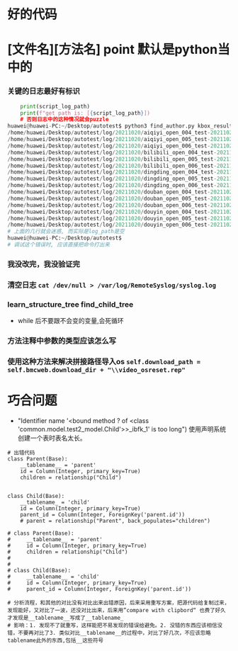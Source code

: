 # 好的代码
# [文件名][方法名] point 默认是python当中的

### 关键的日志最好有标识
```python
    print(script_log_path) 
    print(f"get path is: [{script_log_path}])
    # 否则日志中的这种情况就会puzzle
huawei@huawei-PC:~/Desktop/autotest$ python3 find_author.py kbox_result_202110201517.txt 
/home/huawei/Desktop/autotest/log/20211020/aiqiyi_open_004_test-20211020152149
/home/huawei/Desktop/autotest/log/20211020/aiqiyi_open_005_test-20211020152423
/home/huawei/Desktop/autotest/log/20211020/aiqiyi_open_006_test-20211020152602
/home/huawei/Desktop/autotest/log/20211020/bilibili_open_004_test-20211020155833
/home/huawei/Desktop/autotest/log/20211020/bilibili_open_005_test-20211020160110
/home/huawei/Desktop/autotest/log/20211020/bilibili_open_006_test-20211020160409
/home/huawei/Desktop/autotest/log/20211020/dingding_open_004_test-20211020164144
/home/huawei/Desktop/autotest/log/20211020/dingding_open_005_test-20211020164422
/home/huawei/Desktop/autotest/log/20211020/dingding_open_006_test-20211020164643
/home/huawei/Desktop/autotest/log/20211020/douban_open_004_test-20211020170055
/home/huawei/Desktop/autotest/log/20211020/douban_open_005_test-20211020170226
/home/huawei/Desktop/autotest/log/20211020/douban_open_006_test-20211020170405
/home/huawei/Desktop/autotest/log/20211020/douyin_open_004_test-20211020171500
/home/huawei/Desktop/autotest/log/20211020/douyin_open_005_test-20211020171933
/home/huawei/Desktop/autotest/log/20211020/douyin_open_006_test-20211020172401
# 上面的几行就会迷惑, 而实际是log_path是空
huawei@huawei-PC:~/Desktop/autotest$ 
# 调试这个错误时, 应该直接把命令打出来
```
### 我没改完，我没验证完
### 清空日志 `cat /dev/null > /var/log/RemoteSyslog/syslog.log`
### learn_structure_tree find_child_tree
   -  while 后不要跟不会变的变量,会死循环
### 方法注释中参数的类型应该怎么写

### 使用这种方法来解决拼接路径导入os `self.download_path = self.bmcweb.download_dir + "\\video_osreset.rep"`
# 巧合问题
- "Identifier name '<bound method ? of <class 'common.model.test2_model.Child'>>_ibfk_1' is too long") 使用声明系统创建一个表时表名太长。 
```
# 出错代码
class Parent(Base):
    __tablename__ = 'parent'
    id = Column(Integer, primary_key=True)
    children = relationship("Child")


class Child(Base):
    __tablename_ = 'child'
    id = Column(Integer, primary_key=True)
    parent_id = Column(Integer, ForeignKey('parent.id'))
    # parent = relationship("Parent", back_populates="children")

# class Parent(Base):
#     __tablename__ = 'parent'
#     id = Column(Integer, primary_key=True)
#     children = relationship("Child")
#
#
# class Child(Base):
#     __tablename__ = 'child'
#     id = Column(Integer, primary_key=True)
#     parent_id = Column(Integer, ForeignKey('parent.id'))

# 分析流程，和其他的对比没有对比出来出错原因，后来采用重写方案，把源代码给复制过来，发现能好，又对比了一波，还没对比出来，后来用”compare with clipbord“ 也费了好久才发现是__tablename__写成了__tablename_
# 影响：1. 发现不了就重写，这样能把不易发现的错误给避免。2. 没错的东西应该相信没错，不要再对比了3. 类似对比__tablename__的过程中，对比了好几次，不应该忽略tablename此外的东西,包括__这些符号
```